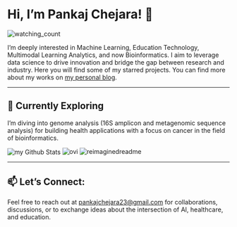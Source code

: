 # **Hi, I’m Pankaj Chejara! 👋**
<img src="https://komarev.com/ghpvc/?username=pankajchejara23&color=brightgreen" alt="watching_count" />

I’m deeply interested in Machine Learning, Education Technology, Multimodal Learning Analytics, and now Bioinformatics. I aim to leverage data science to drive innovation and bridge the gap between research and industry. Here you will find some of my starred projects. You can find more about my works on [my personal blog](https://pankajchejara23.github.io/).

---

## 🌱 Currently Exploring

I’m diving into genome analysis (16S amplicon and metagenomic sequence analysis) for building health applications with a focus on cancer in the field of bioinformatics. 

<img align="center" src="https://github-readme-stats.vercel.app/api?username=pankajchejara23&include_all_commits=true&count_private=true&show_icons=true&line_height=20&title_color=2B5BBD&icon_color=1124BB&text_color=A1A1A1&bg_color=0,000000,130F40" alt="my Github Stats"/>

<img src="https://github-readme-stats.vercel.app/api/top-langs?username=pankajchejara23&show_icons=true&locale=en&layout=compact&theme=chartreuse-dark" alt="ovi" />

<img src="https://myreadme.vercel.app/api/embed/pankajchejara23?panels=userstatistics,toprepositories,toplanguages,commitgraph" alt="reimaginedreadme" />

---


## 📫 Let’s Connect:

Feel free to reach out at pankajchejara23@gmail.com for collaborations, discussions, or to exchange ideas about the intersection of AI, healthcare, and education.
